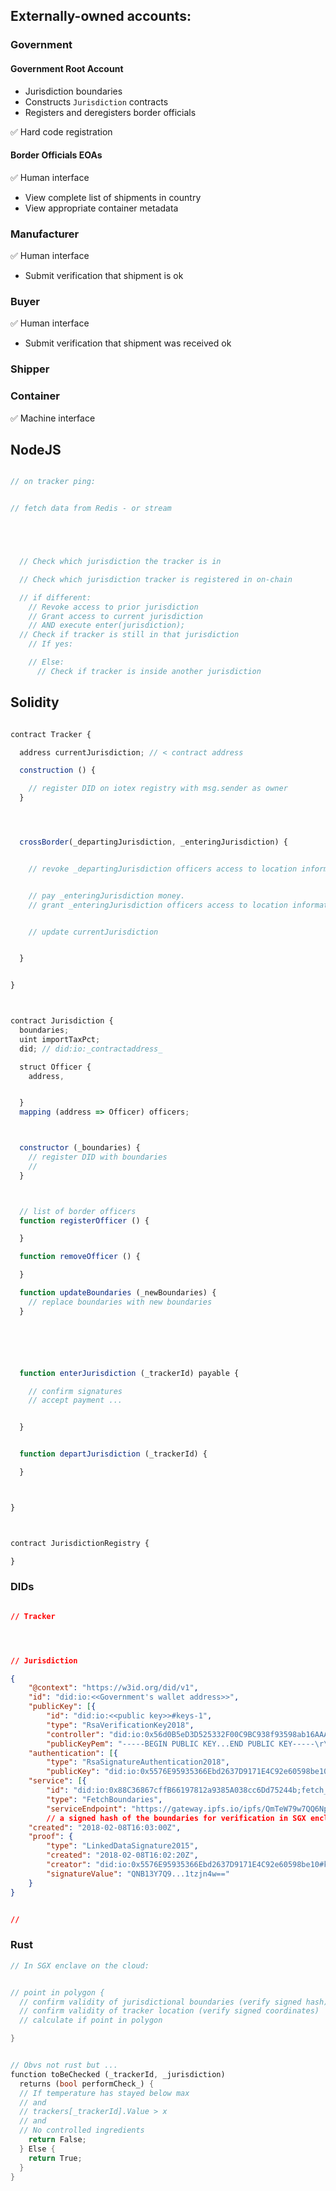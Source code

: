 




## Externally-owned accounts:

### Government

#### Government Root Account

- Jurisdiction boundaries
- Constructs `Jurisdiction` contracts
- Registers and deregisters border officials

✅ Hard code registration  

#### Border Officials EOAs

✅ Human interface
- View complete list of shipments in country
- View appropriate container metadata


### Manufacturer

✅ Human interface
- Submit verification that shipment is ok


### Buyer

✅ Human interface
- Submit verification that shipment was received ok


### Shipper



### Container

✅ Machine interface






## NodeJS

```javascript

// on tracker ping:


// fetch data from Redis - or stream





  // Check which jurisdiction the tracker is in

  // Check which jurisdiction tracker is registered in on-chain

  // if different:
    // Revoke access to prior jurisdiction
    // Grant access to current jurisdiction
    // AND execute enter(jurisdiction);
  // Check if tracker is still in that jurisdiction
    // If yes:

    // Else:
      // Check if tracker is inside another jurisdiction

```



## Solidity

```javascript

contract Tracker {

  address currentJurisdiction; // < contract address

  construction () {

    // register DID on iotex registry with msg.sender as owner
  }




  crossBorder(_departingJurisdiction, _enteringJurisdiction) {


    // revoke _departingJurisdiction officers access to location information


    // pay _enteringJurisdiction money.
    // grant _enteringJurisdiction officers access to location information


    // update currentJurisdiction


  }


}



contract Jurisdiction {
  boundaries;
  uint importTaxPct;
  did; // did:io:_contractaddress_

  struct Officer {
    address,


  }
  mapping (address => Officer) officers;



  constructor (_boundaries) {
    // register DID with boundaries
    //
  }



  // list of border officers
  function registerOfficer () {

  }

  function removeOfficer () {

  }

  function updateBoundaries (_newBoundaries) {
    // replace boundaries with new boundaries
  }






  function enterJurisdiction (_trackerId) payable {

    // confirm signatures
    // accept payment ...


  }


  function departJurisdiction (_trackerId) {

  }



}



contract JurisdictionRegistry {

}
```



### DIDs

```json

// Tracker




// Jurisdiction

{
    "@context": "https://w3id.org/did/v1",
    "id": "did:io:<<Government's wallet address>>",
    "publicKey": [{
        "id": "did:io:<<public key>>#keys-1",
        "type": "RsaVerificationKey2018",
        "controller": "did:io:0x56d0B5eD3D525332F00C9BC938f93598ab16AAA7",
        "publicKeyPem": "-----BEGIN PUBLIC KEY...END PUBLIC KEY-----\r\n" }],
    "authentication": [{
        "type": "RsaSignatureAuthentication2018",
        "publicKey": "did:io:0x5576E95935366Ebd2637D9171E4C92e60598be10#keys-1" }],
    "service": [{
        "id": "did:io:0x88C36867cffB66197812a9385A038cc6Dd75244b;fetch_boundaries",
        "type": "FetchBoundaries",
        "serviceEndpoint": "https://gateway.ipfs.io/ipfs/QmTeW79w7QQ6Npa3b1d5tANreCDxF2iDaAPsDvW6KtLmfB/" }],
        // a signed hash of the boundaries for verification in SGX enclave.
    "created": "2018-02-08T16:03:00Z",
    "proof": {
        "type": "LinkedDataSignature2015",
        "created": "2018-02-08T16:02:20Z",
        "creator": "did:io:0x5576E95935366Ebd2637D9171E4C92e60598be10#keys-1",
        "signatureValue": "QNB13Y7Q9...1tzjn4w=="
    }
}    


//

```




### Rust

```rust
// In SGX enclave on the cloud:


// point in polygon {
  // confirm validity of jurisdictional boundaries (verify signed hash)\
  // confirm validity of tracker location (verify signed coordinates)
  // calculate if point in polygon

}


// Obvs not rust but ...
function toBeChecked (_trackerId, _jurisdiction)
  returns (bool performCheck_) {
  // If temperature has stayed below max
  // and
  // trackers[_trackerId].Value > x
  // and
  // No controlled ingredients
    return False;
  } Else {
    return True;
  }
}
```
